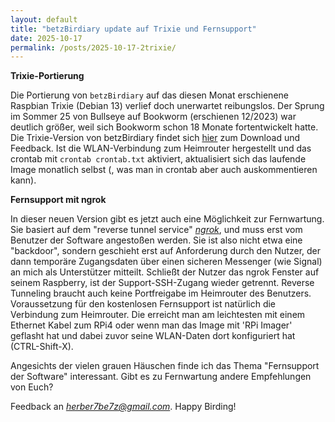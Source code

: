 ```yaml
---
layout: default
title: "betzBirdiary update auf Trixie und Fernsupport"
date: 2025-10-17
permalink: /posts/2025-10-17-2trixie/
---
```

<!--keywords[blog,Fernsupport,Installation,Trixie]-->
**Trixie-Portierung**

Die Portierung von `betzBirdiary` auf das diesen Monat erschienene Raspbian Trixie (Debian 13) verlief doch unerwartet reibungslos. Der Sprung im Sommer 25 von Bullseye auf Bookworm (erschienen 12/2023) war deutlich größer, weil sich Bookworm schon 18 Monate fortentwickelt hatte. Die Trixie-Version von betzBirdiary findet sich [hier](https://drive.google.com/drive/folders/11WduKyMzzzmW61bC7l0BlDjjx6e_ImHC) zum Download und Feedback. Ist die WLAN-Verbindung zum Heimrouter hergestellt und das crontab mit `crontab crontab.txt` aktiviert, aktualisiert sich das laufende Image monatlich selbst (, was man in crontab aber auch auskommentieren kann).



**Fernsupport mit ngrok**

In dieser neuen Version gibt es jetzt auch eine Möglichkeit zur Fernwartung. Sie basiert auf dem "reverse tunnel service" [*ngrok*](https://ngrok.com/), und muss erst vom Benutzer der Software angestoßen werden. Sie ist also nicht etwa eine "backdoor", sondern geschieht erst auf Anforderung durch den Nutzer, der dann temporäre Zugangsdaten über einen sicheren Messenger (wie Signal) an mich als Unterstützer mitteilt. Schließt der Nutzer das ngrok Fenster auf seinem Raspberry, ist der Support-SSH-Zugang wieder getrennt. Reverse Tunneling braucht auch keine Portfreigabe im Heimrouter des Benutzers. Voraussetzung für den kostenlosen Fernsupport ist natürlich die Verbindung zum Heimrouter. Die erreicht man am leichtesten mit einem Ethernet Kabel zum RPi4 oder wenn man das Image mit 'RPi Imager' geflasht hat und dabei zuvor seine WLAN-Daten dort konfiguriert hat (CTRL-Shift-X).

Angesichts der vielen grauen Häuschen finde ich das Thema "Fernsupport der Software" interessant. Gibt es zu Fernwartung andere Empfehlungen von Euch?

Feedback an *herber7be7z@gmail.com*. Happy Birding!